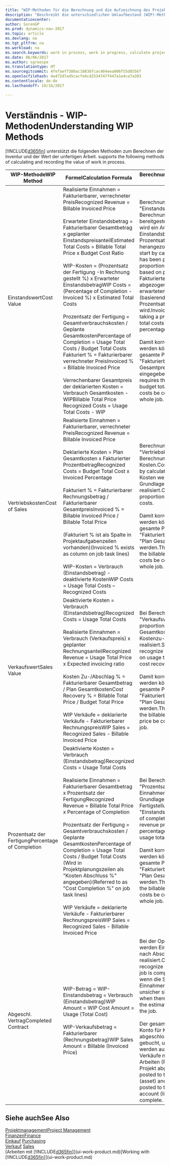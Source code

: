 ```yaml
---
title: "WIP-Methoden für die Berechnung und die Aufzeichnung des Projektstatus"
description: "Beschreibt die unterschiedlichen Umlaufbestand (WIP)-Methoden, die verwendet werden können, um Finanzdaten für Projekte zu senden und zu überwachen, die im Umlaufbestand sind."
documentationcenter: 
author: SorenGP
ms.prod: dynamics-nav-2017
ms.topic: article
ms.devlang: na
ms.tgt_pltfrm: na
ms.workload: na
ms.search.keywords: work in process, work in progress, calculate project WIP
ms.date: 06/06/2017
ms.author: sgroespe
ms.translationtype: HT
ms.sourcegitcommit: 4fefaef7380ac10836fcac404eea006f55d8556f
ms.openlocfilehash: 4a472d7a45cacfe4cd2534747f447a1e4ca7a303
ms.contentlocale: de-de
ms.lasthandoff: 10/16/2017

---
```

# <a name="understanding-wip-methods"></a><span data-ttu-id="cb07c-103">Verständnis - WIP-Methoden</span><span class="sxs-lookup"><span data-stu-id="cb07c-103">Understanding WIP Methods</span></span>
[!INCLUDE[d365fin](includes/d365fin_md.md)]<span data-ttu-id="cb07c-104"> unterstützt die folgenden Methoden zum Berechnen der Inventur und der Wert der unfertigen Arbeit.</span><span class="sxs-lookup"><span data-stu-id="cb07c-104"> supports the following methods of calculating and recording the value of work in process.</span></span>

| <span data-ttu-id="cb07c-105">WIP-Methode</span><span class="sxs-lookup"><span data-stu-id="cb07c-105">WIP Method</span></span> | <span data-ttu-id="cb07c-106">Formel</span><span class="sxs-lookup"><span data-stu-id="cb07c-106">Calculation Formula</span></span> | <span data-ttu-id="cb07c-107">Berechnungsbeschreibung</span><span class="sxs-lookup"><span data-stu-id="cb07c-107">Calculation Description</span></span> |
| --- | --- | --- |
| <span data-ttu-id="cb07c-108">Einstandswert</span><span class="sxs-lookup"><span data-stu-id="cb07c-108">Cost Value</span></span> |<span data-ttu-id="cb07c-109">Realisierte Einnahmen = Fakturierbarer, verrechneter Preis</span><span class="sxs-lookup"><span data-stu-id="cb07c-109">Recognized Revenue = Billable Invoiced Price</span></span><br /><br /> <span data-ttu-id="cb07c-110">Erwarteter Einstandsbetrag = Fakturierbarer Gesamtbetrag x geplanter Einstandspreisanteil</span><span class="sxs-lookup"><span data-stu-id="cb07c-110">Estimated Total Costs = Billable Total Price x Budget Cost Ratio</span></span><br /><br /> <span data-ttu-id="cb07c-111">WIP-Kosten = (Prozentsatz der Fertigung -In Rechnung gestellt %) x Erwarteter Einstandsbetrag</span><span class="sxs-lookup"><span data-stu-id="cb07c-111">WIP Costs = (Percentage of Completion - Invoiced %) x Estimated Total Costs</span></span><br /><br /> <span data-ttu-id="cb07c-112">Prozentsatz der Fertigung = Gesamtverbrauchskosten / Geplante Gesamtkosten</span><span class="sxs-lookup"><span data-stu-id="cb07c-112">Percentage of Completion = Usage Total Costs / Budget Total Costs</span></span><br /> <span data-ttu-id="cb07c-113">Fakturiert % = Fakturierbarer verrechneter Preis</span><span class="sxs-lookup"><span data-stu-id="cb07c-113">Invoiced % = Billable Invoiced Price</span></span><br /><br /> <span data-ttu-id="cb07c-114">Verrechenbarer Gesamtpreis der deklarierten Kosten = Verbrauch Gesamtkosten - WIP</span><span class="sxs-lookup"><span data-stu-id="cb07c-114">Billable Total Price Recognized Costs = Usage Total Costs - WIP</span></span> |<span data-ttu-id="cb07c-115">Berechnungen vom Typ "Einstandswert" beginnen mit der Berechnung des Werts dessen, was bereitgestellt wurde. Zu diesem Zweck wird ein Anteil des erwarteten Einstandsbetrags (basierend auf dem Prozentsatz der Fertigstellung) herangezogen.</span><span class="sxs-lookup"><span data-stu-id="cb07c-115">Cost value calculations start by calculating the value of what has been provided by taking a proportion of the estimated total costs based on percentage of completion.</span></span> <span data-ttu-id="cb07c-116">Fakturierte Einstandsbeträge werden abgezogen, indem ein Anteil des erwarteten Einstandsbetrags (basierend auf dem fakturierten Prozentsatz) herangezogen wird.</span><span class="sxs-lookup"><span data-stu-id="cb07c-116">Invoiced costs are subtracted by taking a proportion of the estimated total costs based on the invoiced percentage.</span></span><br /><br /> <span data-ttu-id="cb07c-117">Damit korrekte Ergebnisse erzielt werden können, müssen für das gesamte Projekt Werte für "Fakturierbarer Gesamtbetrag", "Plan Gesamtpreis" und "Plan Gesamtkosten" eingegeben werden.</span><span class="sxs-lookup"><span data-stu-id="cb07c-117">This calculation requires that the billable total price, budget total price, and budget total costs be correctly entered for the whole job.</span></span> |
| <span data-ttu-id="cb07c-118">Vertriebskosten</span><span class="sxs-lookup"><span data-stu-id="cb07c-118">Cost of Sales</span></span> |<span data-ttu-id="cb07c-119">Realisierte Einnahmen = Fakturierbarer, verrechneter Preis</span><span class="sxs-lookup"><span data-stu-id="cb07c-119">Recognized Revenue = Billable Invoiced Price</span></span><br /><br /> <span data-ttu-id="cb07c-120">Deklarierte Kosten = Plan Gesamtkosten x Fakturierter Prozentbetrag</span><span class="sxs-lookup"><span data-stu-id="cb07c-120">Recognized Costs = Budget Total Cost x Invoiced Percentage</span></span><br /><br /> <span data-ttu-id="cb07c-121">Fakturiert % = Fakturierbarer Rechnungsbetrag / Fakturierbarer Gesamtpreis</span><span class="sxs-lookup"><span data-stu-id="cb07c-121">Invoiced % = Billable Invoiced Price / Billable Total Price</span></span><br /><br /> <span data-ttu-id="cb07c-122">(Fakturiert % ist als Spalte in Projektaufgabenzeilen vorhanden)</span><span class="sxs-lookup"><span data-stu-id="cb07c-122">(Invoiced % exists as column on job task lines)</span></span><br /><br /> <span data-ttu-id="cb07c-123">WIP-Kosten = Verbrauch (Einstandsbetrag) - deaktivierte Kosten</span><span class="sxs-lookup"><span data-stu-id="cb07c-123">WIP Costs = Usage Total Costs – Recognized Costs</span></span> |<span data-ttu-id="cb07c-124">Berechnungen vom Typ "Vertriebskosten" beginnen mit der Berechnung der deklarierten Kosten.</span><span class="sxs-lookup"><span data-stu-id="cb07c-124">Cost of sales calculations begin by calculating the recognized costs.</span></span> <span data-ttu-id="cb07c-125">Kosten werden proportional auf der Grundlage von "Plan Gesamtkosten" realisiert.</span><span class="sxs-lookup"><span data-stu-id="cb07c-125">Costs are recognized proportionally based on budget total costs.</span></span><br /><br /> <span data-ttu-id="cb07c-126">Damit korrekte Ergebnisse erzielt werden können, müssen für das gesamte Projekt Werte für "Fakturierbarer Gesamtbetrag" und "Plan Gesamtkosten" eingegeben werden.</span><span class="sxs-lookup"><span data-stu-id="cb07c-126">This calculation requires that the billable total price and budget total costs be correctly entered for the whole job.</span></span> |
| <span data-ttu-id="cb07c-127">Verkaufswert</span><span class="sxs-lookup"><span data-stu-id="cb07c-127">Sales Value</span></span> |<span data-ttu-id="cb07c-128">Deaktivierte Kosten = Verbrauch (Einstandsbetrag)</span><span class="sxs-lookup"><span data-stu-id="cb07c-128">Recognized Costs = Usage Total Costs</span></span><br /><br /> <span data-ttu-id="cb07c-129">Realisierte Einnahmen = Verbrauch (Verkaufspreis) x geplanter Rechnungsanteil</span><span class="sxs-lookup"><span data-stu-id="cb07c-129">Recognized Revenue = Usage Total Price x Expected invoicing ratio</span></span><br /><br /> <span data-ttu-id="cb07c-130">Kosten Zu-/Abschlag % = Fakturierbarer Gesamtbetrag / Plan Gesamtkosten</span><span class="sxs-lookup"><span data-stu-id="cb07c-130">Cost Recovery % = Billable Total Price / Budget Total Price</span></span><br /><br /> <span data-ttu-id="cb07c-131">WIP Verkäufe = deklarierte Verkäufe - Fakturierbarer Rechnungspreis</span><span class="sxs-lookup"><span data-stu-id="cb07c-131">WIP Sales = Recognized Sales - Billable Invoiced Price</span></span> |<span data-ttu-id="cb07c-132">Bei Berechnungen vom Typ "Verkaufswert" werden die Einnahmen proportional basierend auf "Verbrauch Gesamtkosten" und dem erwarteten Kostenzu-/-abschlagsanteil realisiert.</span><span class="sxs-lookup"><span data-stu-id="cb07c-132">Sales value calculations recognize revenue proportionally based on usage total costs and the expected cost recovery ratio.</span></span><br /><br /> <span data-ttu-id="cb07c-133">Damit korrekte Ergebnisse erzielt werden können, müssen für das gesamte Projekt Werte für "Fakturierbarer Gesamtbetrag" und "Plan Gesamtkosten" eingegeben werden.</span><span class="sxs-lookup"><span data-stu-id="cb07c-133">This calculation requires that the billable total price and budget total price be correctly entered for the whole job.</span></span> |
| <span data-ttu-id="cb07c-134">Prozentsatz der Fertigung</span><span class="sxs-lookup"><span data-stu-id="cb07c-134">Percentage of Completion</span></span> |<span data-ttu-id="cb07c-135">Deaktivierte Kosten = Verbrauch (Einstandsbetrag)</span><span class="sxs-lookup"><span data-stu-id="cb07c-135">Recognized Costs = Usage Total Costs</span></span><br /><br /> <span data-ttu-id="cb07c-136">Realisierte Einnahmen = Fakturierbarer Gesamtbetrag x Prozentsatz der Fertigung</span><span class="sxs-lookup"><span data-stu-id="cb07c-136">Recognized Revenue = Billable Total Price x Percentage of Completion</span></span><br /><br /> <span data-ttu-id="cb07c-137">Prozentsatz der Fertigung = Gesamtverbrauchskosten / Geplante Gesamtkosten</span><span class="sxs-lookup"><span data-stu-id="cb07c-137">Percentage of Completion = Usage Total Costs / Budget Total Costs</span></span><br /> <span data-ttu-id="cb07c-138">(Wird in Projektplanungszeilen als "Kosten Abschluss %" angegeben)</span><span class="sxs-lookup"><span data-stu-id="cb07c-138">(Referred to as "Cost Completion %" on job task lines)</span></span><br /><br /> <span data-ttu-id="cb07c-139">WIP Verkäufe = deklarierte Verkäufe - Fakturierbarer Rechnungspreis</span><span class="sxs-lookup"><span data-stu-id="cb07c-139">WIP Sales = Recognized Sales - Billable Invoiced Price</span></span> |<span data-ttu-id="cb07c-140">Bei Berechnungen vom Typ "Prozentsatz der Fertigung" werden Einnahmen proportional – auf der Grundlage des Prozentsatzes der Fertigstellung, also "Verbrauch" contra "Einstandspreis" – realisiert.</span><span class="sxs-lookup"><span data-stu-id="cb07c-140">Percentage of completion calculations recognize revenue proportionally based on the percentage of completion, that is, usage total costs vs. budget costs.</span></span><br /><br /> <span data-ttu-id="cb07c-141">Damit korrekte Ergebnisse erzielt werden können, müssen für das gesamte Projekt Werte für "Fakturierbarer Gesamtbetrag" und "Plan Gesamtkosten" eingegeben werden.</span><span class="sxs-lookup"><span data-stu-id="cb07c-141">This calculation requires that the billable total price and budget total costs be correctly entered for the whole job.</span></span> |
| <span data-ttu-id="cb07c-142">Abgeschl. Vertrag</span><span class="sxs-lookup"><span data-stu-id="cb07c-142">Completed Contract</span></span> |<span data-ttu-id="cb07c-143">WIP-Betrag = WIP-Einstandsbetrag = Verbrauch (Einstandsbetrag)</span><span class="sxs-lookup"><span data-stu-id="cb07c-143">WIP Amount = WIP Cost Amount = Usage (Total Cost)</span></span><br /><br /> <span data-ttu-id="cb07c-144">WIP-Verkaufsbetrag = Fakturierbarer (Rechnungsbetrag)</span><span class="sxs-lookup"><span data-stu-id="cb07c-144">WIP Sales Amount = Billable (Invoiced Price)</span></span> |<span data-ttu-id="cb07c-145">Bei der Option "Abgeschl. Vertrag" werden Einnahmen und Kosten erst nach Abschluss des Projekts realisiert.</span><span class="sxs-lookup"><span data-stu-id="cb07c-145">Completed contract does not recognize revenue and costs until the job is complete.</span></span> <span data-ttu-id="cb07c-146">Dies kann nützlich sein, wenn die Schätzungen der Kosten und Einnahmen für das Projekt äußerst unsicher sind.</span><span class="sxs-lookup"><span data-stu-id="cb07c-146">You may want to do this when there is high uncertainty around the estimates of costs and revenue for the job.</span></span><br /><br /> <span data-ttu-id="cb07c-147">Der gesamte Verbrauch wird auf das Konto für Kosten nicht abgeschlossener Arbeiten (Aktiva) gebucht, und alle fakturierten Verkäufe werden auf das Konto für fakturierte Verkäufe nicht abgeschlossener Arbeiten (Passiva) gebucht, bis das Projekt abgeschlossen ist.</span><span class="sxs-lookup"><span data-stu-id="cb07c-147">All usage is posted to the WIP Costs account (asset) and all invoiced sales are posted to the WIP Invoiced Sales account (liability) until the job is complete.</span></span> |

## <a name="see-also"></a><span data-ttu-id="cb07c-148">Siehe auch</span><span class="sxs-lookup"><span data-stu-id="cb07c-148">See Also</span></span>
[<span data-ttu-id="cb07c-149">Projektmanagement</span><span class="sxs-lookup"><span data-stu-id="cb07c-149">Project Management</span></span>](projects-manage-projects.md)  
[<span data-ttu-id="cb07c-150">Finanzen</span><span class="sxs-lookup"><span data-stu-id="cb07c-150">Finance</span></span>](finance.md)  
<span data-ttu-id="cb07c-151">[Einkauf](purchasing-manage-purchasing.md)       </span><span class="sxs-lookup"><span data-stu-id="cb07c-151">[Purchasing](purchasing-manage-purchasing.md)       </span></span>  
<span data-ttu-id="cb07c-152">[Verkauf](sales-manage-sales.md)    </span><span class="sxs-lookup"><span data-stu-id="cb07c-152">[Sales](sales-manage-sales.md)    </span></span>  
<span data-ttu-id="cb07c-153">[Arbeiten mit [!INCLUDE[d365fin](includes/d365fin_md.md)]](ui-work-product.md)</span><span class="sxs-lookup"><span data-stu-id="cb07c-153">[Working with [!INCLUDE[d365fin](includes/d365fin_md.md)]](ui-work-product.md)</span></span>  

